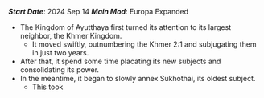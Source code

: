 ***Start Date***: 2024 Sep 14
***Main Mod***: Europa Expanded

- The Kingdom of Ayutthaya first turned its attention to its largest neighbor, the Khmer Kingdom.
	- It moved swiftly, outnumbering the Khmer 2:1 and subjugating them in just two years.
- After that, it spend some time placating its new subjects and consolidating its power.
- In the meantime, it began to slowly annex Sukhothai, its oldest subject.
	- This took 